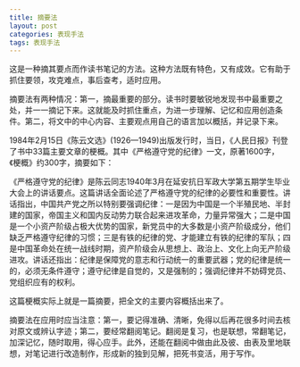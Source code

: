 ```yaml
---
title: 摘要法
layout: post
categories: 表现手法
tags: 表现手法
---
```


这是一种摘其要点而作读书笔记的方法。这种方法既有特色，又有成效。它有助于抓住要领，攻克难点，事后查考，适时应用。

摘要法有两种情况：第一，摘最重要的部分。读书时要敏锐地发现书中最重要之处，并一一摘记下来。这就能及时抓住重点，为进一步理解、记忆和应用创造条件。第二，将文中的中心内容、主要观点用自己的语言加以概括，并记录下来。

1984年2月15日《陈云文选》(1926—1949)出版发行时，当日，《人民日报》刊登了书中33篇主要文章的梗概。其中《严格遵守党的纪律》一文，原著1600字，《梗概》约300字，摘要如下：

《严格遵守党的纪律》是陈云同志1940年3月在延安抗日军政大学第五期学生毕业大会上的讲话要点。这篇讲话全面论述了严格遵守党的纪律的必要性和重要性。讲话指出，中国共产党之所以特别要强调纪律：一是因为中国是一个半殖民地、半封建的国家，帝国主义和国内反动势力联合起来进攻革命，力量异常强大；二是中国是一个小资产阶级占极大优势的国家，新党员中的大多数是小资产阶级成分，他们缺乏严格遵守纪律的习惯；三是有铁的纪律的党、才能建立有铁的纪律的军队；四是中国革命处在统一战线时期，资产阶级会从思想上、政治上、文化上向无产阶级进攻。讲话还指出：纪律是保障党的意志和行动统一的重要武器；党的纪律是统一的，必须无条件遵守；遵守纪律是自觉的，又是强制的；强调纪律并不妨碍党员、党组织应有的权利。

这篇梗概实际上就是一篇摘要，把全文的主要内容概括出来了。

摘要法在应用时应当注意：第一，要记得准确、清晰，免得以后再花很多时间去核对原文或辨认字迹；第二，要经常翻阅笔记。翻阅是复习，也是联想，常翻笔记，加深记忆，随时取用，得心应手。此外，还能在翻阅中做由此及彼、由表及里地联想，对笔记进行改造制作，形成新的独到见解，把死书变活，用于写作。 